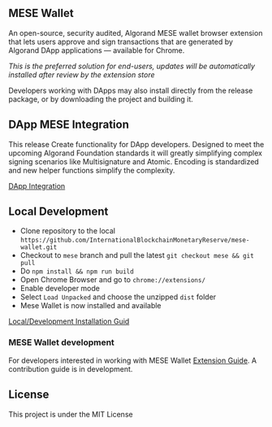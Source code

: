 ## MESE Wallet

An open-source, security audited, Algorand MESE wallet browser extension that lets users approve and sign transactions that are generated by Algorand DApp applications — available for Chrome.

_This is the preferred solution for end-users, updates will be automatically installed after review by the extension store_

Developers working with DApps may also install directly from the release package, or by downloading the project and building it.

## DApp MESE Integration

This release Create functionality for DApp developers. Designed to meet the upcoming Algorand Foundation standards it will greatly simplifying complex signing scenarios like Multisignature and Atomic. Encoding is standardized and new helper functions simplify the complexity.

[DApp Integration](docs/dApp-integration.md)

## Local Development

- Clone repository to the local `https://github.com/InternationalBlockchainMonetaryReserve/mese-wallet.git`
- Checkout to `mese` branch and pull the latest `git checkout mese && git pull`
- Do `npm install && npm run build`
- Open Chrome Browser and go to `chrome://extensions/`
- Enable developer mode
- Select `Load Unpacked` and choose the unzipped `dist` folder
- Mese Wallet is now installed and available

[Local/Development Installation Guid](docs/zip-installation.md)

### MESE Wallet development

For developers interested in working with MESE Wallet [Extension Guide](docs/extension-developers.md). A contribution guide is in development.

## License

This project is under the MIT License
